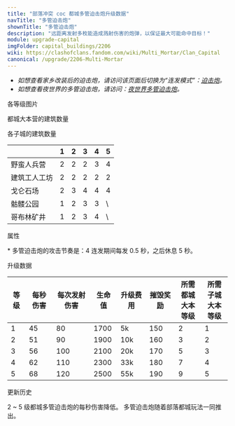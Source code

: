 ```yaml
---
title: "部落冲突 coc 都城多管迫击炮升级数据"
navTitle: "多管迫击炮"
shownTitle: "多管迫击炮"
description: "远距离发射多枚能造成溅射伤害的炮弹，以保证最大可能命中目标！"
module: upgrade-capital
imgFolder: capital_buildings/2206
wiki: https://clashofclans.fandom.com/wiki/Multi_Mortar/Clan_Capital
canonical: /upgrade/2206-Multi-Mortar
---
```


- *如想查看家乡改装后的迫击炮，请访问该页面后切换为“连发模式”：[迫击炮](/upgrade/0303-Mortar)。*
- *如想查看夜世界的多管迫击炮，请访问：[夜世界多管迫击炮](/upgrade/1108-Multi-Mortar)。*

<UnitInfo :folder="$frontmatter.imgFolder" imgSrc="Multi_Mortar5.png" :imgAlt="$frontmatter.navTitle" :description="$frontmatter.description" :isSmallImg="true" />

<SmallTitle>各等级图片</SmallTitle>

<Panel>
    <UnitImgGroup :folder="$frontmatter.imgFolder">
        <UnitImg imgTitle="废墟" imgSrc="Multi_Mortar_Ruin.png" />
        <UnitImg imgTitle="1 级" imgSrc="Multi_Mortar1.png" />
        <UnitImg imgTitle="2 级" imgSrc="Multi_Mortar2.png" />
        <UnitImg imgTitle="3 级" imgSrc="Multi_Mortar3.png" />
        <UnitImg imgTitle="4 级" imgSrc="Multi_Mortar4.png" />
        <UnitImg imgTitle="5 级" imgSrc="Multi_Mortar5.png" />
    </UnitImgGroup>
</Panel>

<SmallTitle>都城大本营的建筑数量</SmallTitle>

<BuildingNum>
    <BuildingNumRow title="大本等级" num=" 1, 2, 3 - 10" />
    <BuildingNumRow title="建筑数量" num="    0, 1,      2" />
</BuildingNum>

<SmallTitle>各子城的建筑数量</SmallTitle>

<DistrictTable>

|             |   1   |   2   |   3   |   4   |   5   |
|     ---     |  ---  |  ---  |  ---  |  ---  |  ---  |
|  野蛮人兵营  |   2   |   2   |   2   |   3   |   4   |
| 建筑工人工坊 |   2   |   2   |   2   |   2   |   2   |
|   戈仑石场   |   2   |   3   |   4   |   4   |   4   |
|   骷髅公园   |   1   |   2   |   3   |   3   |   \   |
|  哥布林矿井  |   1   |   2   |   3   |   4   |   \   |

</DistrictTable>

<SmallTitle>属性</SmallTitle>

<UnitProperties>
    <UnitProperty pKey="占地面积" pValue="2×2" />
    <UnitProperty pKey="判定面积" pValue="1×1" :isJudgeSquare="true" />
    <UnitProperty pKey="伤害类型" pValue="范围伤害" />
    <UnitProperty pKey="伤害半径" pValue="1.7 格" />
    <UnitProperty pKey="攻击的目标" pValue="仅地面目标" />
    <UnitProperty pKey="射程" pValue="3 ~ 10 格" />
    <UnitProperty pKey="攻速" pValue="7 秒/轮<sup>*</sup>" />
</UnitProperties>

\* 多管迫击炮的攻击节奏是：4 连发期间每发 0.5 秒，之后休息 5 秒。

<SmallTitle>升级数据</SmallTitle>

<script setup>
const tableExtraInfo = [
    {
        "column": 4,
        "type": "cost",
        "icon": "Gold3",
        "noGoldPass": true
    },
    {
        "column": 5,
        "type": "number",
        "icon": "Gold3",
        "noGoldPass": true
    }
];
</script>

<UnitTable :tableExtraInfo="tableExtraInfo">

| 等级 | 每秒伤害 | 每次发射伤害 | 生命值 | 升级费用 | 摧毁奖励 |所需都城<br>大本等级|所需子城<br>大本等级|
| ---- |   ---   |     ---    |   ---  |    ---   |   ---   |        ---        |        ---        |
|   1  |   45    |     80     |  1700  |     5k   |   150   |         2         |         1         |
|   2  |   51    |     90     |  1900  |    10k   |   160   |         3         |         2         |
|   3  |   56    |     100    |  2100  |    20k   |   170   |         5         |         3         |
|   4  |   62    |     110    |  2300  |    33k   |   180   |         7         |         4         |
|   5  |   68    |     120    |  2500  |    55k   |   190   |         9         |         5         |
</UnitTable>

<SmallTitle>更新历史</SmallTitle>

<Timeline>
    <TimelineItem date="2023/09/14">
        <TimelineRow>2 ~ 5 级都城多管迫击炮的每秒伤害降低。</TimelineRow>
    </TimelineItem>
    <TimelineItem date="2022/05/02">
        <TimelineRow>多管迫击炮随着部落都城玩法一同推出。</TimelineRow>
    </TimelineItem>
    <TimelineItem :historyBottom="true" />
</Timeline>